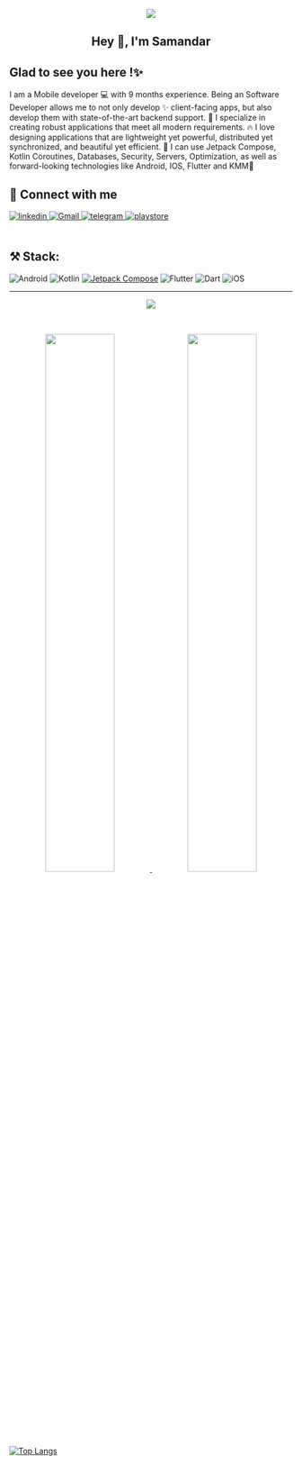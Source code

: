 <p align="center">
    <img src="https://user-images.githubusercontent.com/95674842/225670769-e2c406a5-c19b-4a2f-87b7-0dcafa608619.png">
</p>

## <div align="center">Hey 👋, I'm  Samandar</div>  
 
## Glad to see you here !✨  
I am a Mobile developer 💻 with 9 months experience. Being an Software Developer allows me to not only develop ✨ client-facing apps, but also develop them with state-of-the-art backend support. 🚁 I specialize in creating robust applications that meet all modern requirements. 🔥 I love designing applications that are lightweight yet powerful, distributed yet synchronized, and beautiful yet efficient. 💙 I can use Jetpack Compose, Kotlin Coroutines, Databases, Security, Servers, Optimization, as well as forward-looking technologies like Android, IOS, Flutter and KMM🌟
<br/>   
  
## 🤝 Connect with me  
<div align="start">
<a href="https://linkedin.com/in/samandar-asiydinov-7a0718227/" target="_blank">
<img src=https://img.shields.io/badge/linkedin-%231E77B5.svg?&style=for-the-badge&logo=linkedin&logoColor=white alt=linkedin style="margin-bottom: 5px;" />
</a>
<a href="samandar.sh.asiydinov@gmail.com" target="_blank">
<img src=https://img.shields.io/badge/Gmail-D14836?style=for-the-badge&logo=gmail&logoColor=white alt=Gmail style="margin-bottom: 5px;" />
</a>  
 </a>
<a href="https://t.me/Samandar_sdk" target="_blank">
<img src=https://img.shields.io/badge/Telegram-2CA5E0?style=for-the-badge&logo=telegram&logoColor=white? alt=telegram style="margin-bottom: 5px;" />
</a> 
</a>
<a href="https://play.google.com/store/apps/developer?id=Samandar+Sdk" target="_blank">
<img src=https://img.shields.io/badge/Google_Play-414141?style=for-the-badge&logo=google-play&logoColor=white alt=playstore style="margin-bottom: 5px;" />
</a> 
</div>  
<br/>  

## ⚒️ Stack:
![Android](https://img.shields.io/badge/Android-3DDC84?style=for-the-badge&logo=android&logoColor=white) 
![Kotlin](https://img.shields.io/badge/kotlin-%230095D5.svg?style=for-the-badge&logo=kotlin&logoColor=white)
<a href='https://www.googleadservices.com/pagead/aclk?sa=L&ai=DChcSEwi2rZvn5pj6AhVKR5EFHcs4D6sYABABGgJscg&ohost=www.google.com&cid=CAESbOD21cS7iVkFEpxYIzBZ14hDSdRZwjxtt6XjTVBX5kMUEH6PXOLX6_NAj51socW7NoiYXEXI49rMTg9TX8WfPFjxUmUguyqMQxIDkQM1kY6ZUIGfmZb2HL45p-9WbVNxczm3BPuw7N2_hFFdAw&sig=AOD64_1p8PNc3Iqs67yqnkr5nUP2XCazeg&q&adurl&ved=2ahUKEwiDzJXn5pj6AhWTzYsKHQ1GDzAQ0Qx6BAgDEAE' target="_blank"><img alt='Jetpack Compose' src='https://img.shields.io/badge/Jetpack_Compose-100000?style=for-the-badge&logo=Jetpack Compose&logoColor=087308&labelColor=101745&color=101745'/></a> 
![Flutter](https://img.shields.io/badge/Flutter-%2302569B.svg?style=for-the-badge&logo=Flutter&logoColor=white)
![Dart](https://img.shields.io/badge/dart-%230175C2.svg?style=for-the-badge&logo=dart&logoColor=white)
![iOS](https://img.shields.io/badge/iOS-000000?style=for-the-badge&logo=ios&logoColor=white)

---
  <p align="center">
  <img src="https://profile-counter.glitch.me/samandar-mee/count.svg">
</p>

<br/>
<p align="center">
  <a href="github.com/samandar-mee">
  <img width="49.5%" src="https://github-readme-stats.vercel.app/api?username=samandar-me&show_icons=true&theme=transparent&hide_border=true" />
    <img width="49.5%" src="https://github-readme-streak-stats.herokuapp.com/?user=samandar-me&theme=transparent&hide_border=true" />
  </a>
</p>
<br>

  [![Top Langs](https://github-readme-stats.vercel.app/api/top-langs/?username=samandar-me&theme=transparent&layout=compact&card_width=445)](https://github.com/anuraghazra/github-readme-stats)

